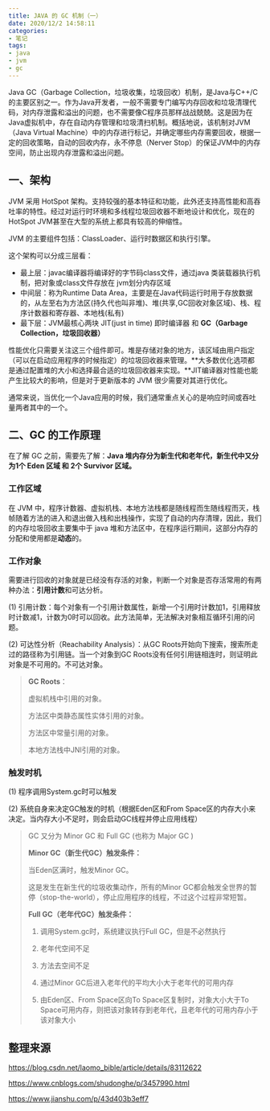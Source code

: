 ```yaml
---
title: JAVA 的 GC 机制（一）
date: 2020/12/2 14:58:11
categories:
- 笔记
tags:
- java
- jvm
- gc
---
```


Java GC（Garbage Collection，垃圾收集，垃圾回收）机制，是Java与C++/C的主要区别之一。作为Java开发者，一般不需要专门编写内存回收和垃圾清理代码，对内存泄露和溢出的问题，也不需要像C程序员那样战战兢兢。这是因为在Java虚拟机中，存在自动内存管理和垃圾清扫机制。概括地说，该机制对JVM（Java Virtual Machine）中的内存进行标记，并确定哪些内存需要回收，根据一定的回收策略，自动的回收内存，永不停息（Nerver Stop）的保证JVM中的内存空间，防止出现内存泄露和溢出问题。
<!-- more -->
## 一、架构

JVM 采用 HotSpot 架构。支持较强的基本特征和功能，此外还支持高性能和高吞吐率的特性。经过对运行时环境和多线程垃圾回收器不断地设计和优化，现在的HotSpot JVM甚至在大型的系统上都具有较高的伸缩性。

JVM 的主要组件包括：ClassLoader、运行时数据区和执行引擎。

这个架构可以分成三层看：

- 最上层：javac编译器将编译好的字节码class文件，通过java 类装载器执行机制，把对象或class文件存放在 jvm划分内存区域
- 中间层：称为Runtime Data Area，主要是在Java代码运行时用于存放数据的，从左至右为方法区(持久代也叫非堆)、堆(共享,GC回收对象区域)、栈、程序计数器和寄存器、本地栈(私有)
- 最下层：JVM最核心两块 JIT(just in time) 即时编译器 和 **GC（Garbage Collection，垃圾回收器）**

性能优化只需要关注这三个组件即可。堆是存储对象的地方，该区域由用户指定（可以在启动应用程序的时候指定）的垃圾回收器来管理。**大多数优化选项都是通过配置堆的大小和选择最合适的垃圾回收器来实现。**JIT编译器对性能也能产生比较大的影响，但是对于更新版本的 JVM 很少需要对其进行优化。

通常来说，当优化一个Java应用的时候，我们通常重点关心的是响应时间或吞吐量两者其中的一个。

## 二、GC 的工作原理

在了解 GC 之前，需要先了解：**Java 堆内存分为新生代和老年代，新生代中又分为1个 Eden 区域 和 2个 Survivor 区域。**

### **工作区域**

在 JVM 中，程序计数器、虚拟机栈、本地方法栈都是随线程而生随线程而灭，栈帧随着方法的进入和退出做入栈和出栈操作，实现了自动的内存清理，因此，我们的内存垃圾回收主要集中于 java 堆和方法区中，在程序运行期间，这部分内存的分配和使用都是**动态**的。

### **工作对象**

需要进行回收的对象就是已经没有存活的对象，判断一个对象是否存活常用的有两种办法：**引用计数**和可达分析。

(1) 引用计数：每个对象有一个引用计数属性，新增一个引用时计数加1，引用释放时计数减1，计数为0时可以回收。此方法简单，无法解决对象相互循环引用的问题。

(2) 可达性分析（Reachability Analysis）：从GC Roots开始向下搜索，搜索所走过的路径称为引用链。当一个对象到GC Roots没有任何引用链相连时，则证明此对象是不可用的。不可达对象。

> **GC Roots**：
>
> 虚拟机栈中引用的对象。
>
> 方法区中类静态属性实体引用的对象。
>
> 方法区中常量引用的对象。
>
> 本地方法栈中JNI引用的对象。

### **触发时机**

(1) 程序调用System.gc时可以触发

(2) 系统自身来决定GC触发的时机（根据Eden区和From Space区的内存大小来决定。当内存大小不足时，则会启动GC线程并停止应用线程）

> GC 又分为 Minor GC 和 Full GC (也称为 Major GC )
>
> **Minor GC（新生代GC）触发条件：**
>
> 当Eden区满时，触发Minor GC。
>
> 这是发生在新生代的垃圾收集动作，所有的Minor GC都会触发全世界的暂停（stop-the-world），停止应用程序的线程，不过这个过程非常短暂。
>
> **Full GC（老年代GC）触发条件：**
>
> 1. 调用System.gc时，系统建议执行Full GC，但是不必然执行
>
> 2. 老年代空间不足
>
> 3. 方法去空间不足
>
> 4. 通过Minor GC后进入老年代的平均大小大于老年代的可用内存
>
> 5. 由Eden区、From Space区向To Space区复制时，对象大小大于To Space可用内存，则把该对象转存到老年代，且老年代的可用内存小于该对象大小

## 整理来源

https://blog.csdn.net/laomo_bible/article/details/83112622

https://www.cnblogs.com/shudonghe/p/3457990.html

https://www.jianshu.com/p/43d403b3eff7